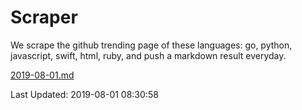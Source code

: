 # Scraper

We scrape the github trending page of these languages: go, python, javascript, swift, html, ruby, and push a markdown result everyday.

[2019-08-01.md](https://github.com/henson/Scraper/blob/master/2019-08-01.md)

Last Updated: 2019-08-01 08:30:58